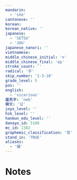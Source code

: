 ```yaml
---
mandarin:
  - 'shè'
cantonese: ''
korean:
korean_native: ''
japanese:
  - 'SETSU'
  - 'JOU'
japanese_nanori: ''
vietnamese:
middle_chinese_initial: 'n'
middle_chinese_final: 'ep'
stroke_count: ''
radical: '手'
skip_number: '1-3-10'
grade_level: 5
pos: ''
english:
  - 'vicarious'
羅馬字: 'neb'
韓文: '넙'
joyo_level: ''
hsk_level: ''
hanmun_edu_level: ''
danayo_id: 5108
mc_id: 1382
graphemic_classification: '耳'
stand_in: 'TRUE'
aliases:
  - '攝'
---
```


# Notes
